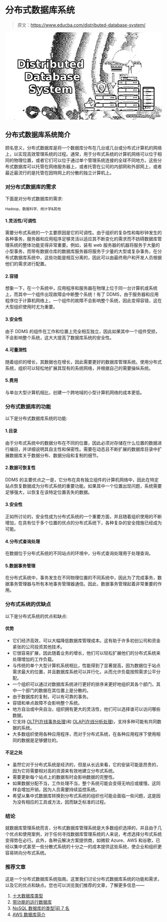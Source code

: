 # 分布式数据库系统

> 原文：<https://www.educba.com/distributed-database-system/>

![Distributed Database System](img/aa7b06a99b2ee0a5ddf1dbc460859497.png)



## 分布式数据库系统简介

顾名思义，分布式数据库是将一个数据库分布在几台或几台或分布式计算机的网络上，以实现高效管理系统的过程。通常，用于分布式系统的计算机网络可以位于相同的物理位置，或者它们可以位于通过单个管理系统连接的全球不同地方。这些分布式数据库可以托管在网络服务器上，或者托管在公司的内部网和外部网上，或者最近最流行的是托管在因特网上的分散的独立计算机上。

### 对分布式数据库的需求

下面是对分布式数据库的需求:

<small>Hadoop、数据科学、统计学&其他</small>

#### 1.灵活性/可调性

需要分布式系统的一个主要原因是它的可调性。由于组织的复杂性和每秒钟发生的各种事务，服务器和应用程序足够灵活以适应其不断变化的需求而不妨碍数据库管理系统的整体功能变得非常重要。例如，装有 web 服务器的机器将服务于大量的小型事务，而带有数据仓库的数据库服务器将服务于少量的大型或复杂事务。在分布式数据库系统中，这些功能是相互分离的，因此可以由最终用户和开发人员根据他们的需求进行配置。

#### 2.容错

想象一下，在一个系统中，应用程序和服务器在物理上位于同一台计算机或系统上，而其中一个组件出现故障会中断整个系统！有了 DDMS，由于服务器和应用程序位于计算机网络上，一个组件的故障不会影响整个系统，因此变得容错，这在大型组织使用时尤为重要。

#### 3.安全性

由于 DDMS 的组件在工作和位置上完全相互独立，因此如果其中一个组件受损，不会影响整个系统，这大大提高了数据库系统的安全性。

#### 4.可量测性

随着组织的增长，其数据也在增长，因此需要更好的数据库管理系统。使用分布式系统，组织可以轻松地扩展其现有的系统网络，并根据自己的需要操纵系统。

#### 5.费用

与单台大型计算机相比，创建一个跨地域的小型计算机网络的成本更低。

### 分布式数据库的功能

以下是分布式数据库系统的功能:

#### 1.目录

由于分布式系统中的数据分布在不同的位置，因此必须对存储在什么位置的数据进行编目，并详细说明其自主性和保密性。需要在动态且不断扩展的数据库目录中扩展数据库关于数据分布、数据分段和复制的细节。

#### 2.数据可恢复性

DDMS 的主要优点之一是，它分布在具有独立组件的计算机网络中，因此在特定站点恢复数据成为分布式系统的重要功能。如果其中一个位置出现问题，系统需要足够强大，以恢复在该特定位置丢失的数据。

#### 3.安全性

正如所讨论的，安全性成为分布式系统的一个重要方面，并且随着组织使用的不断增加，在具有位于多个位置的优点的分布式系统下，各种复杂的安全措施已经成为可能。

#### 4.分布式查询处理

在数据位于分布式系统的不同站点的环境中，分布式查询处理用于处理查询。

#### 5.数据事务管理

在分布式系统中，事务发生在不同物理位置的不同系统中，因此为了完成事务，数据事务管理器与所有本地事务管理器通信。因此，数据事务管理起着非常重要的作用。

### 分布式系统的优缺点

以下是分布式系统的优点和缺点:

#### 优势

*   它们经济高效，可以大幅降低数据库管理成本。这有助于许多初创公司和资金紧张的公司投资其他技术。
*   它很容易扩展，因此随着业务的增长，他们可以轻松扩展他们的分布式系统来处理增加的工作负载。
*   与传统的单个大型计算机系统相比，性能得到了显著提高，因为数据位于站点需求最大的位置，并且数据库系统可以并行化，从而允许负载按照需求公平分配。
*   一个组织可以通过对数据库系统进行更好的排序来更好地组织其各个部门，其中一个部门的数据在其位置上是分散的。
*   由于数据库的复制，可以有可靠的事务。
*   容错和单点故障不会影响整个系统。
*   地方自治或中央自治，组织拥有更大的灵活性，他们可以选择谁可以访问哪些数据。
*   它支持 [OLTP(在线事务处理)](https://www.educba.com/what-is-oltp/)和 [OLAP(在线分析处理)](https://www.educba.com/what-is-olap/)，支持多种可能有共同数据的系统。
*   大多数组织使用各种应用程序，而对于分布式系统，在各种应用程序下使用相同的数据是足够健壮的。

#### 不足之处

*   虽然它对于分布式系统是经济的，但是从长远来看，它的安装可能是昂贵的，因为它将需要相对高的资源来有效地建立分布式系统。
*   需要更新每个站点上的数据有时会影响数据的完整性。
*   如果数据分配不当，工作处理不当，整个系统可能会变得无响应或缓慢。这同样会增加开销，因为人员需要持续监控系统。
*   希望从集中式数据库转换到分布式系统的组织也可能会面临一些问题，这是因为没有相应的工具或方法，因而缺乏标准的过程。

### 结论

就数据库管理系统而言，分布式数据库管理系统是大多数组织选择的，并且由于几个优点和使用案例，对于任何寻找数据库管理系统的人来说，考虑选择分布式系统变得势在必行。此外，各种云解决方案提供商，如微软 Azure、AWS 和谷歌，已经以集中式甚至一些分散式系统的十分之一的成本提供这些系统，使企业和组织更容易转向分布式系统。

### 推荐文章

这是一个分布式数据库系统指南。这里我们讨论分布式数据库系统的功能和需求，以及它的优点和缺点。您也可以浏览我们推荐的文章，了解更多信息——

1.  [十大数据库类型](https://www.educba.com/types-of-database/)
2.  [带功能的运行数据库](https://www.educba.com/operational-database/)
3.  [NoSQL 数据库的类型|前 7 名](https://www.educba.com/types-of-nosql-databases/)
4.  [AWS 数据库简介](https://www.educba.com/aws-databases/)





